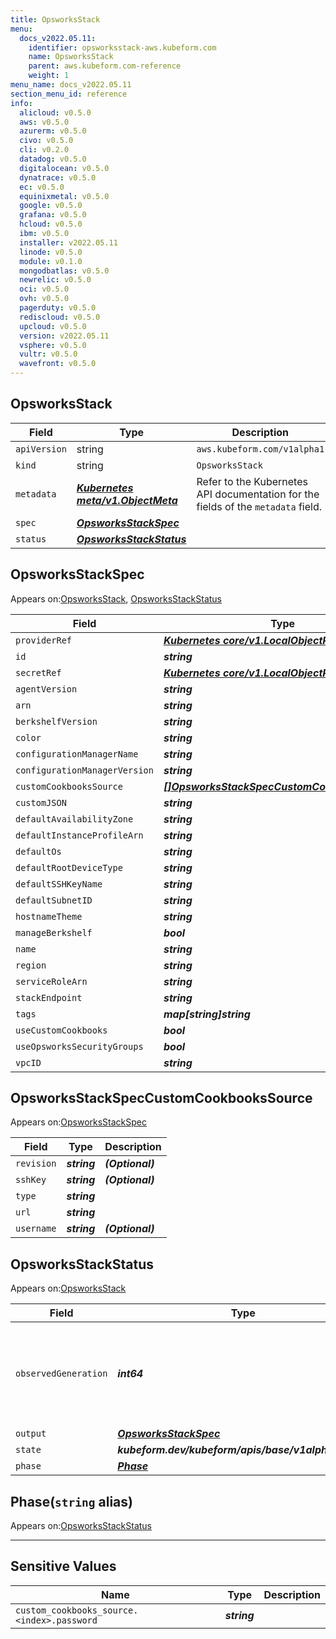 ```yaml
---
title: OpsworksStack
menu:
  docs_v2022.05.11:
    identifier: opsworksstack-aws.kubeform.com
    name: OpsworksStack
    parent: aws.kubeform.com-reference
    weight: 1
menu_name: docs_v2022.05.11
section_menu_id: reference
info:
  alicloud: v0.5.0
  aws: v0.5.0
  azurerm: v0.5.0
  civo: v0.5.0
  cli: v0.2.0
  datadog: v0.5.0
  digitalocean: v0.5.0
  dynatrace: v0.5.0
  ec: v0.5.0
  equinixmetal: v0.5.0
  google: v0.5.0
  grafana: v0.5.0
  hcloud: v0.5.0
  ibm: v0.5.0
  installer: v2022.05.11
  linode: v0.5.0
  module: v0.1.0
  mongodbatlas: v0.5.0
  newrelic: v0.5.0
  oci: v0.5.0
  ovh: v0.5.0
  pagerduty: v0.5.0
  rediscloud: v0.5.0
  upcloud: v0.5.0
  version: v2022.05.11
  vsphere: v0.5.0
  vultr: v0.5.0
  wavefront: v0.5.0
---
```


## OpsworksStack
| Field | Type | Description |
| ------ | ----- | ----------- |
| `apiVersion` | string | `aws.kubeform.com/v1alpha1` |
|    `kind` | string | `OpsworksStack` |
| `metadata` | ***[Kubernetes meta/v1.ObjectMeta](https://v1-22.docs.kubernetes.io/docs/reference/generated/kubernetes-api/v1.22/#objectmeta-v1-meta)***|Refer to the Kubernetes API documentation for the fields of the `metadata` field.|
| `spec` | ***[OpsworksStackSpec](#opsworksstackspec)***||
| `status` | ***[OpsworksStackStatus](#opsworksstackstatus)***||
## OpsworksStackSpec

Appears on:[OpsworksStack](#opsworksstack), [OpsworksStackStatus](#opsworksstackstatus)

| Field | Type | Description |
| ------ | ----- | ----------- |
| `providerRef` | ***[Kubernetes core/v1.LocalObjectReference](https://v1-22.docs.kubernetes.io/docs/reference/generated/kubernetes-api/v1.22/#localobjectreference-v1-core)***||
| `id` | ***string***||
| `secretRef` | ***[Kubernetes core/v1.LocalObjectReference](https://v1-22.docs.kubernetes.io/docs/reference/generated/kubernetes-api/v1.22/#localobjectreference-v1-core)***||
| `agentVersion` | ***string***| ***(Optional)*** |
| `arn` | ***string***| ***(Optional)*** |
| `berkshelfVersion` | ***string***| ***(Optional)*** |
| `color` | ***string***| ***(Optional)*** |
| `configurationManagerName` | ***string***| ***(Optional)*** |
| `configurationManagerVersion` | ***string***| ***(Optional)*** |
| `customCookbooksSource` | ***[[]OpsworksStackSpecCustomCookbooksSource](#opsworksstackspeccustomcookbookssource)***| ***(Optional)*** |
| `customJSON` | ***string***| ***(Optional)*** |
| `defaultAvailabilityZone` | ***string***| ***(Optional)*** |
| `defaultInstanceProfileArn` | ***string***||
| `defaultOs` | ***string***| ***(Optional)*** |
| `defaultRootDeviceType` | ***string***| ***(Optional)*** |
| `defaultSSHKeyName` | ***string***| ***(Optional)*** |
| `defaultSubnetID` | ***string***| ***(Optional)*** |
| `hostnameTheme` | ***string***| ***(Optional)*** |
| `manageBerkshelf` | ***bool***| ***(Optional)*** |
| `name` | ***string***||
| `region` | ***string***||
| `serviceRoleArn` | ***string***||
| `stackEndpoint` | ***string***| ***(Optional)*** |
| `tags` | ***map[string]string***| ***(Optional)*** |
| `useCustomCookbooks` | ***bool***| ***(Optional)*** |
| `useOpsworksSecurityGroups` | ***bool***| ***(Optional)*** |
| `vpcID` | ***string***| ***(Optional)*** |
## OpsworksStackSpecCustomCookbooksSource

Appears on:[OpsworksStackSpec](#opsworksstackspec)

| Field | Type | Description |
| ------ | ----- | ----------- |
| `revision` | ***string***| ***(Optional)*** |
| `sshKey` | ***string***| ***(Optional)*** |
| `type` | ***string***||
| `url` | ***string***||
| `username` | ***string***| ***(Optional)*** |
## OpsworksStackStatus

Appears on:[OpsworksStack](#opsworksstack)

| Field | Type | Description |
| ------ | ----- | ----------- |
| `observedGeneration` | ***int64***| ***(Optional)*** Resource generation, which is updated on mutation by the API Server.|
| `output` | ***[OpsworksStackSpec](#opsworksstackspec)***| ***(Optional)*** |
| `state` | ***kubeform.dev/kubeform/apis/base/v1alpha1.State***| ***(Optional)*** |
| `phase` | ***[Phase](#phase)***| ***(Optional)*** |
## Phase(`string` alias)

Appears on:[OpsworksStackStatus](#opsworksstackstatus)

---
## Sensitive Values
| Name | Type | Description |
|------|------|-------------|
| `custom_cookbooks_source.<index>.password` | ***string*** ||
